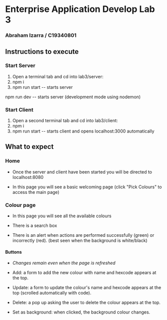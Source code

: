 # Enterprise Application Develop Lab 3
### Abraham Izarra / C19340801 

## Instructions to execute

### Start Server
1. Open a terminal tab and cd into lab3/server:
2. npm i 
3. npm run start -- starts server 

npm run dev -- starts server (development mode using nodemon)

### Start Client
1. Open a second terminal tab and cd into lab3/client:
2. npm i 
3. npm run start -- starts client and opens localhost:3000 automatically

## What to expect

### Home 
- Once the server and client have been started you will be directed to localhost:8080

- In this page you will see a basic welcoming page (click "Pick Colours" to access the main page)

### Colour page
- In this page you will see all the available colours

- There is a search box 

- There is an alert when actions are performed successfully (green) or incorrectly (red). (best seen when the background is white/black)

#### Buttons 
- *Changes remain even when the page is refreshed*

- Add: a form to add the new colour with name and hexcode appears at the top.

- Update: a form to update the colour's name and hexcode appears at the top (scrolled automatically with code).

- Delete: a pop up asking the user to delete the colour appears at the top.

- Set as background: when clicked, the background colour changes.
